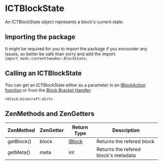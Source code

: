 # ICTBlockState

An ICTBlockState object represents a block's current state.

## Importing the package
It might be required for you to import the package if you encounter any issues, so better be safe than sorry and add the import.  
`import mods.contenttweaker.BlockState;` 

## Calling an ICTBlockState
You can get an ICTBlockState either as a parameter in an [IBlockAction function](/Mods/ContentTweaker/Vanilla/Advanced_Functionality/Functions/IBlockAction) or from the [Block Bracket Handler](/Mods/ContentTweaker/Vanilla/Brackets/Bracket_Blocks)

`<block:minecraft:dirt>`

## ZenMethods and ZenGetters
|ZenMethod  |ZenGetter | Return Type                      | Description                          |
|-----------|----------|----------------------------------|--------------------------------------|
|getBlock() |block     | [IBlock](/Vanilla/Blocks/IBlock) | Returns the refered block            |
|getMeta()  |meta      | int                              | Returns the refered block's metadata |
